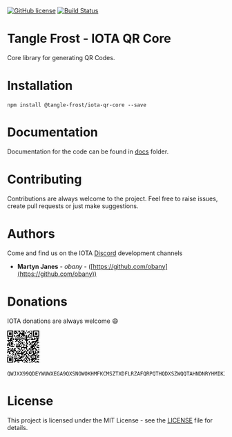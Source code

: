 [![GitHub license](https://img.shields.io/badge/license-MIT-blue.svg)](https://raw.githubusercontent.com/tangle-frost/iota-qr-core/master/LICENSE) [![Build Status](https://travis-ci.org/tangle-frost/iota-qr-core.svg?branch=master)](https://travis-ci.org/tangle-frost/iota-qr-core) 

# Tangle Frost - IOTA QR Core

Core library for generating QR Codes.

# Installation

```shell
npm install @tangle-frost/iota-qr-core --save
```

# Documentation

Documentation for the code can be found in [docs](./docs/README.md) folder.

# Contributing

Contributions are always welcome to the project. Feel free to raise issues, create pull requests or just make suggestions.

# Authors

Come and find us on the IOTA [Discord](https://discordapp.com/invite/fNGZXvh) development channels

* **Martyn Janes** - *obany* - ([https://github.com/obany](https://github.com/obany))

# Donations

IOTA donations are always welcome :smile:

![QR Code for Trinity](https://raw.githubusercontent.com/tangle-frost/iota-qr-core/master/donation.png)

```shell
QWJXX99QDEYWUWXEGA9QXSNOWOKHMFKCMSZTXDFLRZAFQRPQTHQDXSZWQQTAHNDNRYHMIKJYWQLKTFHBWSAOJDHAMB
```

# License

This project is licensed under the MIT License - see the [LICENSE](./LICENSE) file for details.
